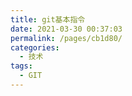 ```yaml
---
title: git基本指令
date: 2021-03-30 00:37:03
permalink: /pages/cb1d80/
categories:
  - 技术
tags:
  - GIT
---
```

